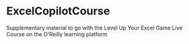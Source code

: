 # ExcelCopilotCourse
Supplementary material to go with the Level Up Your Excel Game Live Course on the O'Reilly learning platform

